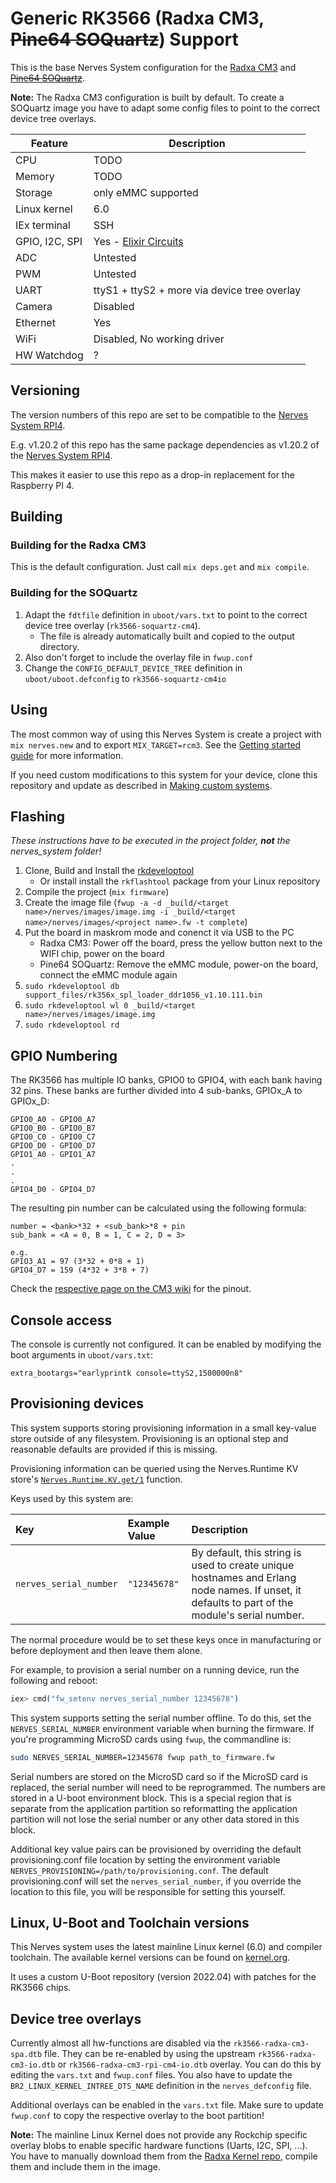 # Generic RK3566 (Radxa CM3, ~~Pine64 SOQuartz~~) Support


This is the base Nerves System configuration for the [Radxa CM3](https://wiki.radxa.com/Rock3/CM/CM3) and ~~[Pine64 SOQuartz](https://wiki.pine64.org/wiki/SOQuartz)~~.

**Note:** The Radxa CM3 configuration is built by default.
To create a SOQuartz image you have to adapt some config files to point to the correct device tree overlays.


| Feature              | Description                     |
| -------------------- | ------------------------------- |
| CPU                  | TODO             |
| Memory               | TODO                    |
| Storage              | only eMMC supported  |
| Linux kernel         | 6.0               |
| IEx terminal         | SSH                   |
| GPIO, I2C, SPI       | Yes - [Elixir Circuits](https://github.com/elixir-circuits) |
| ADC                  | Untested                             |
| PWM                  | Untested      |
| UART                 | ttyS1 + ttyS2 + more via device tree overlay |
| Camera               | Disabled                           |
| Ethernet             | Yes                             |
| WiFi                 | Disabled, No working driver |
| HW Watchdog          | ? |

## Versioning

The version numbers of this repo are set to be compatible to the [Nerves System RPI4](https://github.com/nerves-project/nerves_system_rpi4).

E.g. v1.20.2 of this repo has the same package dependencies as v1.20.2 of the [Nerves System RPI4](https://github.com/nerves-project/nerves_system_rpi4).

This makes it easier to use this repo as a drop-in replacement for the Raspberry PI 4.

## Building

### Building for the Radxa CM3

This is the default configuration. Just call `mix deps.get` and `mix compile`.

### Building for the SOQuartz

1. Adapt the `fdtfile` definition in `uboot/vars.txt` to point to the correct device tree overlay (`rk3566-soquartz-cm4`).
    - The file is already automatically built and copied to the output directory.
1. Also don't forget to include the overlay file in `fwup.conf`
1. Change the `CONFIG_DEFAULT_DEVICE_TREE` definition in `uboot/uboot.defconfig` to `rk3566-soquartz-cm4io`

## Using

The most common way of using this Nerves System is create a project with `mix
nerves.new` and to export `MIX_TARGET=rcm3`. See the [Getting started
guide](https://hexdocs.pm/nerves/getting-started.html#creating-a-new-nerves-app)
for more information.

If you need custom modifications to this system for your device, clone this
repository and update as described in [Making custom
systems](https://hexdocs.pm/nerves/customizing-systems.html).

## Flashing

*These instructions have to be executed in the project folder, **not** the nerves_system folder!*

1. Clone, Build and Install the [rkdeveloptool](https://github.com/rockchip-linux/rkdeveloptool.git)
    - Or install install the `rkflashtool` package from your Linux repository
1. Compile the project (`mix firmware`)
1. Create the image file (`fwup -a -d _build/<target name>/nerves/images/image.img -i _build/<target name>/nerves/images/<project name>.fw -t complete`)
1. Put the board in maskrom mode and conenct it via USB to the PC
    - Radxa CM3: Power off the board, press the yellow button next to the WIFI chip, power on the board
    - Pine64 SOQuartz: Remove the eMMC module, power-on the board, connect the eMMC module again
1. `sudo rkdeveloptool db support_files/rk356x_spl_loader_ddr1056_v1.10.111.bin`
1. `sudo rkdeveloptool wl 0 _build/<target name>/nerves/images/image.img`
1. `sudo rkdeveloptool rd`

## GPIO Numbering

The RK3566 has multiple IO banks, GPIO0 to GPIO4, with each bank having 32 pins.
These banks are further divided into 4 sub-banks, GPIOx_A to GPIOx_D:
```
GPIO0_A0 - GPIO0_A7
GPIO0_B0 - GPIO0_B7
GPIO0_C0 - GPIO0_C7
GPIO0_D0 - GPIO0_D7
GPIO1_A0 - GPIO1_A7
.
.
.
GPIO4_D0 - GPIO4_D7
```

The resulting pin number can be calculated using the following formula:
```
number = <bank>*32 + <sub_bank>*8 + pin
sub_bank = <A = 0, B = 1, C = 2, D = 3>

e.g.
GPIO3_A1 = 97 (3*32 + 0*8 + 1)
GPIO4_D7 = 159 (4*32 + 3*8 + 7)
```

Check the [respective page on the CM3 wiki](https://wiki.radxa.com/Rock3/CM/CM3/pinout) for the pinout.


## Console access

The console is currently not configured.
It can be enabled by modifying the boot arguments in `uboot/vars.txt`:
```
extra_bootargs="earlyprintk console=ttyS2,1500000n8"
```

## Provisioning devices

This system supports storing provisioning information in a small key-value store
outside of any filesystem. Provisioning is an optional step and reasonable
defaults are provided if this is missing.

Provisioning information can be queried using the Nerves.Runtime KV store's
[`Nerves.Runtime.KV.get/1`](https://hexdocs.pm/nerves_runtime/Nerves.Runtime.KV.html#get/1)
function.

Keys used by this system are:

Key                    | Example Value     | Description
:--------------------- | :---------------- | :----------
`nerves_serial_number` | `"12345678"`       | By default, this string is used to create unique hostnames and Erlang node names. If unset, it defaults to part of the module's serial number.

The normal procedure would be to set these keys once in manufacturing or before
deployment and then leave them alone.

For example, to provision a serial number on a running device, run the following
and reboot:

```elixir
iex> cmd("fw_setenv nerves_serial_number 12345678")
```

This system supports setting the serial number offline. To do this, set the
`NERVES_SERIAL_NUMBER` environment variable when burning the firmware. If you're
programming MicroSD cards using `fwup`, the commandline is:

```sh
sudo NERVES_SERIAL_NUMBER=12345678 fwup path_to_firmware.fw
```

Serial numbers are stored on the MicroSD card so if the MicroSD card is
replaced, the serial number will need to be reprogrammed. The numbers are stored
in a U-boot environment block. This is a special region that is separate from
the application partition so reformatting the application partition will not
lose the serial number or any other data stored in this block.

Additional key value pairs can be provisioned by overriding the default
provisioning.conf file location by setting the environment variable
`NERVES_PROVISIONING=/path/to/provisioning.conf`. The default provisioning.conf
will set the `nerves_serial_number`, if you override the location to this file,
you will be responsible for setting this yourself.

## Linux, U-Boot and Toolchain versions

This Nerves system uses the latest mainline Linux kernel (6.0) and compiler toolchain.
The available kernel versions can be found on [kernel.org](https://mirrors.edge.kernel.org/pub/linux/kernel).

It uses a custom U-Boot repository (version 2022.04) with patches for the RK3566 chips.

## Device tree overlays

Currently almost all hw-functions are disabled via the `rk3566-radxa-cm3-spa.dtb` file.
They can be re-enabled by using the upstream `rk3566-radxa-cm3-io.dtb` or `rk3566-radxa-cm3-rpi-cm4-io.dtb`
overlay. You can do this by editing the `vars.txt` and `fwup.conf` files.
You also have to update the `BR2_LINUX_KERNEL_INTREE_DTS_NAME` definition in the `nerves_defconfig` file.

Additional overlays can be enabled in the `vars.txt` file.
Make sure to update `fwup.conf` to copy the respective overlay to the boot partition!

**Note:** The mainline Linux Kernel does not provide any Rockchip specific overlay blobs to enable specific hardware functions (Uarts, I2C, SPI, ...). You have to manually download them from the [Radxa Kernel repo](https://github.com/radxa/kernel/tree/stable-4.19-rock3/arch/arm64/boot/dts/rockchip/overlay), compile them and include them in the image.
